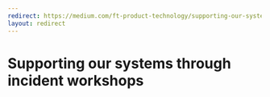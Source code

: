 ```yaml
---
redirect: https://medium.com/ft-product-technology/supporting-our-systems-through-incident-workshops-c0d22a4290b9
layout: redirect
---
```


# Supporting our systems through incident workshops
